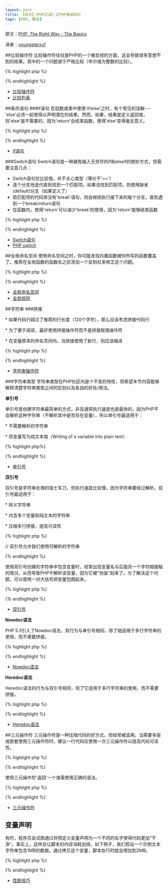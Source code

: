 ```yaml
---
layout: post
title: 【译文】《PHP之道》之PHP基础知识
tags: [PHP, 翻译]
---
```


原文：[PHP: The Right Way - The Basics](http://wulijun.github.com/php-the-right-way/pages/The-Basics.html)

译者：[youngsterxyf](http://github.com/youngsterxyf)

##比较操作符
比较操作符往往是PHP的一个被忽视的方面，这会导致很多意想不到的结果。其中的一个问题源于严格比较（布尔值为整数的比较）。

{% highlight php %}
<?php
$a = 5;     // 5为一个整数

var_dump($a == 5);      // 比较值；返回true
var_dump($a == '5');        // 比较值（忽略类型）；返回true
var_dump($a === 5);         // 比较类型/值（整数 vs. 整数）；返回true
var_dump($a === '5');       // 比较类型/值（整数 vs. 整数）；返回false

/**
  * 严格比较
  */
if (strpos('testing', 'test')) {    // 在位置0找到'test'，0被解释为布尔值'false'
    // code...
}

vs.

if (strpos('testing', 'test') !== false) {  // true，因为做了严格比较（0 !== false）
    // code...
}
?>
{% endhighlight %}

- [比较操作符](http://php.net/manual/en/language.operators.comparison.php)
- [比较列表](http://php.net/manual/en/types.comparisons.php)


##条件语句
###If语句
在函数或类中使用'if/else'之时，有个常见的误解---'else'必须一起使用以声明潜在的结果。然而，如果，结果是定义返回值，则'else'是不需要的，因为'return'会结束函数，使得'else'变得毫无意义。

{% highlight php %}
<?php
function test($a)
{
    if ($a) {
        return true;
    } else {
        return false;
    }
}

vs.

function test($a)
{
    if ($a) {
        return true;
    }
    return false;       // 不需要else分支
}
?>
{% endhighlight %}

- [If语句](http://php.net/manual/en/control-structures.if.php)

###Switch语句
Switch语句是一种避免输入无穷尽的if和elseif的绝妙方式，但需要注意几点：

- Switch语句仅比较值，并不关心类型（等价于'=='）
- 逐个分支地迭代直到找到一个匹配项。如果没找到匹配项，则使用缺省(default)分支（如果定义了）
- 若匹配项的代码体没有'break'语句，则会继续执行接下来的每个分支，直到遇到一个break/return语句
- 在函数内，使用'return'可以减少'break'的使用，因为'return'能够结束函数

{% highlight php %}
<?php
$answer = test(2);      // 'case 2'和'case3'的代码体会得到执行

function test($a)
{
    switch ($a) {
        case 1:
            // code...
            break;      // break用于结束switch语句
        case 2:
            // code...  // 没有break，继续比较'case 3'
        case 3:
            // code...
            return $result;     // 当前位置在函数内，'return'会结束函数
        default:
            // code...
            return $error;
    }
}
?>
{% endhighlight %}

- [Switch语句](http://php.net/manual/en/control-structures.switch.php)
- [PHP switch](http://phpswitch.com/)


##全局命名空间
使用命名空间之时，你可能发现内置函数被你所写的函数覆盖了。推荐在全局函数的函数名之前添加一个反斜杠来修正这个问题。

{% highlight php %}
<?php
namespace phptherightway;

function fopen()
{
    $file = \fopen();       // 我们的函数名与内部函数的函数名相同。
                            // 通过添加'\'指定从全局命名空间执行函数
}

function array()
{
    $iterator = new \ArrayIterator();       // ArrayIterator是一个内置类。
                                            // 若类名之前没有一个反斜杠，解释器会试图在你的命名空间中解析它
}
?>
{% endhighlight %}

- [全局命名空间](http://php.net/manual/en/language.namespaces.global.php)
- [全局规则](http://php.net/manual/en/userlandnaming.rules.php)


##字符串
###拼接
 
\* 如果代码行超过了推荐的行长度（120个字符），那么应该考虑拼接代码行

\* 为了便于阅读，最好使用拼接操作符而不是拼接赋值操作符

\* 在变量原本的命名空间内，当拼接使用了新行，则应该缩进

{% highlight php %}
<?php
$a = 'Multi-line example';      // 拼接赋值操作符(.=)
$a .= "\n";
$a .= 'of what not to do';

vs.

$a = 'Multi-line example'       // 拼接操作符(.)
    . "\n"                      // 缩进新行
    . 'of what to do';
?>
{% endhighlight %}

- [字符串操作符](http://php.net/manual/en/language.operators.string.php)

###字符串类型
字符串类型在PHP社区内是个不变的特性，但希望本节内容能够解释清楚字符串类型之间的区别以及各自的好处/用法。

**单引号**

单引号是创建字符串最简单的方式，并且通常执行速度也是最快的，因为PHP不会解析这种字符串（不解析其中是否存在变量），所以单引号最适用于：

\* 不需要解析的字符串

\* 将变量写为纯文本值（Writing of a variable into plain text）

{% highlight php%}
<?php
echo 'This is my string, look at how pretty it is.';        //不需要解析一个简单的字符串

/**
  * 输出:
  *
  * This is my string, look at how pretty it is.
  */
?>
{% endhighlight %}

- [单引号](http://www.php.net/manual/en/language.types.string.php#language.types.string.syntax.single)

**双引号**

双引号是字符串处理的瑞士军刀，但执行速度比较慢，因为字符串要经过解析。双引号最适用于：

\* 转义字符串

\* 内含多个变量和纯文本的字符串

\* 压缩多行拼接，提高可读性

{% highlight php %}
<?php
echo 'phptherightway is ' . $adjective . '.'    // 一个单引号的使用示例，
    . "\n"                                      // 为变量和转义字符串使用了多行拼接
    . 'I love learning ' . $code . '!';

vs.

echo "phptherightway is $adjective.\n I love learning $code!";      // 没有使用多行拼接，
?>                                                                  // 双引号允许我们使用可解析的字符串
{% endhighlight %}

使用双引号创建的字符串中包含变量时，经常出现变量名与后面另一个字符相接触的情况，从而导致PHP不解析该变量，因为它被"伪装"起来了。为了解决这个问题，可以使用一对大括号把变量包围起来。

{% highlight php %}
<?php
$juice = 'plum';
echo "I drank some juice made of $juices";      // $juice得不到解析

vs.

$juice = 'plum';
echo "I drank some juice made of{$juice}s";     // $juice得到解析

/**
  * 大括号内的复杂变量也能得到解析
  */

$juice = array('apple', 'orange', 'plum');
echo "I drank some juice made of {$juice[1]}s";     // $juice[1]将得到解析
?>
{% endhighlight %}

- [双引号](http://www.php.net/manual/en/language.types.string.php#language.types.string.syntax.double)

**Nowdoc语法**

PHP 5.3引入了Nowdoc语法，其行为与单引号相同，除了她适用于多行字符串的使用，而不需要拼接。

{% highlight php %}
<?php
$str = <<<'EOD'         // 通过<<<初始化
Example of string
spanning multiple lines
using nowdoc syntax.
$a does not parse.
EOD;                    // 'EOD'关闭符必须单独一行，并且处于最左边

/**
  * 输出:
  * 
  * Example of string
  * spanning multiple lines
  * using nowdoc syntax.
  * $a does not parse.
  */
?>
{% endhighlight %}

- [Nowdoc语法](http://www.php.net/manual/en/language.types.string.php#language.types.string.syntax.nowdoc)

**Heredoc语法**

Heredoc语法的行为与双引号相同，除了它适用于多行字符串的使用，而不需要拼接。

{% highlight php %}
<?php
$a = 'Variables';

$str = <<<EOD       // 使用<<<初始化
Example of string
spanning multiple lines
using heredoc syntax.
$a are parsed.
EOD;                    // 'EOD'关闭符必须单独一行，且处于最左边位置

/**
  * 输出：
  *
  * Example of string
  * spanning multiple lines
  * using heredoc syntax.
  * Variables are parsed.
  */
?>
{% endhighlight %}

- [Heredoc语法](http://www.php.net/manual/en/language.types.string.php#language.types.string.syntax.heredoc)


##三元操作符
三元操作符是一种压缩代码的好方式，但经常被滥用。当需要多层或嵌套使用三元操作符时，建议一行代码仅使用一次三元操作符以提高代码可读性。

{% highlight php %}
<?php
$a = 5;
echo ($a == 5) ? 'yay' : 'nay';

vs.

// 嵌套三元操作符
$b = 10;
echo ($a) ? ($a == 5) ? 'yay' : 'nay' : ($b == 10) ? 'excessive' : ':(';    // 过度嵌套，牺牲了可读性
?>
{% endhighlight %}

使用三元操作符'返回'一个值需使用正确的语法。

{% highlight php %}
<?php
$a = 5;
echo ($a == 5) ? return true : return false;        // 这个例子会抛出错误

vs.

$a = 5;
return ($a == 5) ? 'yay' : 'nope';          // 这个例子会返回'yay'
?>
{% endhighlight %}

- [三元操作符](http://php.net/manual/en/language.operators.comparison.php)


## 变量声明
有时，程序员会试图通过将预定义变量声明为一个不同的名字使得代码更加"干净"。事实上，这样会让脚本的内存消耗加倍。如下例子，我们假设一个示例文本字符串包含1MB的数据，通过拷贝这个变量，脚本执行时就会增加到2MB。

{% highlight php %}
<?php
$about = 'A very long string of text';      // 使用了2MB内存
echo $about;

vs.

echo 'A very long string of text';          // 仅使用1MB内存
?>
{% endhighlight %}

- [性能技巧](https://developers.google.com/speed/articles/optimizing-php)
